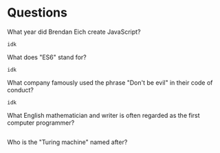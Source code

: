 # Questions

What year did Brendan Eich create JavaScript?

```
idk
```

What does "ES6" stand for?

```
idk
```

What company famously used the phrase "Don't be evil" in their code of conduct?

```
idk
```

What English mathematician and writer is often regarded as the first computer programmer?

```

```

Who is the "Turing machine" named after?

```

```
